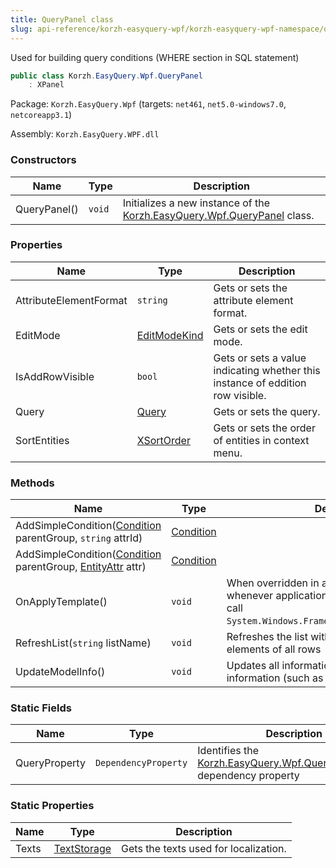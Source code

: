 ```yaml
---
title: QueryPanel class
slug: api-reference/korzh-easyquery-wpf/korzh-easyquery-wpf-namespace/querypanel-class
---
```



Used for building query conditions (WHERE section in SQL statement)
```csharp
public class Korzh.EasyQuery.Wpf.QueryPanel
    : XPanel

```
Package: `Korzh.EasyQuery.Wpf` (targets: `net461`, `net5.0-windows7.0`, `netcoreapp3.1`)

Assembly: `Korzh.EasyQuery.WPF.dll`

### Constructors

| Name | Type | Description | 
| --- | --- | --- | 
| QueryPanel() | `void` | Initializes a new instance of the [Korzh.EasyQuery.Wpf.QueryPanel](/api-reference/korzh-easyquery-wpf/korzh-easyquery-wpf-namespace/querypanel-class) class. | 


### Properties

| Name | Type | Description | 
| --- | --- | --- | 
| AttributeElementFormat | `string` | Gets or sets the attribute element format. | 
| EditMode | [EditModeKind](/api-reference/korzh-easyquery-wpf/korzh-easyquery-wpf-namespace/editmodekind-enum) | Gets or sets the edit mode. | 
| IsAddRowVisible | `bool` | Gets or sets a value indicating whether this instance of eddition row visible. | 
| Query | [Query](/api-reference/korzh-easyquery/korzh-easyquery-namespace/query-class) | Gets or sets the query. | 
| SortEntities | [XSortOrder](/api-reference/korzh-easyquery-wpf/korzh-easyquery-wpf-namespace/xsortorder-enum) | Gets or sets the order of entities in context menu. | 


### Methods

| Name | Type | Description | 
| --- | --- | --- | 
| AddSimpleCondition([Condition](/api-reference/korzh-easyquery/korzh-easyquery-namespace/condition-class) parentGroup, `string` attrId) | [Condition](/api-reference/korzh-easyquery/korzh-easyquery-namespace/condition-class) |  | 
| AddSimpleCondition([Condition](/api-reference/korzh-easyquery/korzh-easyquery-namespace/condition-class) parentGroup, [EntityAttr](/api-reference/korzh-easyquery/korzh-easyquery-namespace/entityattr-class) attr) | [Condition](/api-reference/korzh-easyquery/korzh-easyquery-namespace/condition-class) |  | 
| OnApplyTemplate() | `void` | When overridden in a derived class, is invoked whenever application code or internal processes call `System.Windows.FrameworkElement.ApplyTemplate`. | 
| RefreshList(`string` listName) | `void` | Refreshes the list with specified name in all elements of all rows | 
| UpdateModelInfo() | `void` | Updates all information based on data model information (such as list of entities). | 


### Static Fields

| Name | Type | Description | 
| --- | --- | --- | 
| QueryProperty | `DependencyProperty` | Identifies the [Korzh.EasyQuery.Wpf.QueryPanel.Query](/api-reference/korzh-easyquery-wpf/korzh-easyquery-wpf-namespace/querypanel-class) dependency property | 


### Static Properties

| Name | Type | Description | 
| --- | --- | --- | 
| Texts | [TextStorage](/api-reference/korzh-easyquery/korzh-utils-namespace/textstorage-class) | Gets the texts used for localization. |